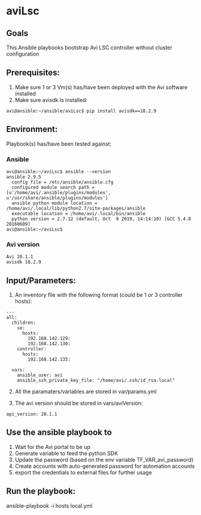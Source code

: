 # aviLsc

## Goals
This Ansible playbooks bootstrap Avi LSC controller without cluster configuration

## Prerequisites:
1. Make sure 1 or 3 Vm(s) has/have been deployed with the Avi software installed
2. Make sure avisdk is installed:
```
avi@ansible:~/ansible/aviLsc$ pip install avisdk==18.2.9
```

## Environment:

Playbook(s) has/have been tested against:

### Ansible

```
avi@ansible:~/aviLsc$ ansible --version
ansible 2.9.5
  config file = /etc/ansible/ansible.cfg
  configured module search path = [u'/home/avi/.ansible/plugins/modules', u'/usr/share/ansible/plugins/modules']
  ansible python module location = /home/avi/.local/lib/python2.7/site-packages/ansible
  executable location = /home/avi/.local/bin/ansible
  python version = 2.7.12 (default, Oct  8 2019, 14:14:10) [GCC 5.4.0 20160609]
avi@ansible:~/aviLsc$
```

### Avi version

```
Avi 20.1.1
avisdk 18.2.9
```
## Input/Parameters:

1. An inventory file with the following format (could be 1 or 3 controller hosts):

```
---
all:
  children:
    se:
      hosts:
        192.168.142.129:
        192.168.142.130:
    controller:
      hosts:
        192.168.142.135:

  vars:
    ansible_user: avi
    ansible_ssh_private_key_file: "/home/avi/.ssh/id_rsa.local"

```

2. All the paramaters/variables are stored in var/params.yml

3. The avi version should be stored in vars/aviVersion:
```
api_version: 20.1.1
```

## Use the ansible playbook to
1. Wait for the Avi portal to be up
2. Generate variable to feed the python SDK
3. Update the password (based on the env variable TF_VAR_avi_password)
4. Create accounts with auto-generated password for automation accounts
5. export the credentials to external files for further usage

## Run the playbook:
ansible-playbook -i hosts local.yml

